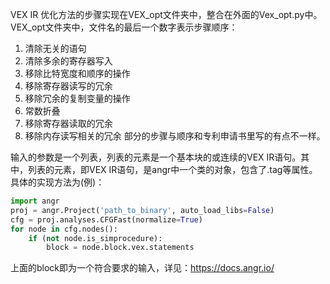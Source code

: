 VEX IR 优化方法的步骤实现在VEX_opt文件夹中，整合在外面的Vex_opt.py中。  
VEX_opt文件夹中，文件名的最后一个数字表示步骤顺序：
1. 清除无关的语句
2. 清除多余的寄存器写入
3. 移除比特宽度和顺序的操作
4. 移除寄存器读写的冗余
5. 移除冗余的复制变量的操作
6. 常数折叠
7. 移除寄存器读取的冗余
8. 移除内存读写相关的冗余
部分的步骤与顺序和专利申请书里写的有点不一样。  

输入的参数是一个列表，列表的元素是一个基本块的或连续的VEX IR语句。其中，列表的元素，即VEX IR语句，是angr中一个类的对象，包含了.tag等属性。  
具体的实现方法为(例)：  
```python
import angr  
proj = angr.Project('path_to_binary', auto_load_libs=False)  
cfg = proj.analyses.CFGFast(normalize=True)  
for node in cfg.nodes():  
    if (not node.is_simprocedure):  
        block = node.block.vex.statements
```
上面的block即为一个符合要求的输入，详见：https://docs.angr.io/

